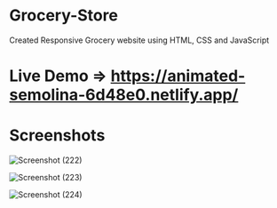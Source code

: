 # Grocery-Store

Created Responsive Grocery website using HTML, CSS and JavaScript

# Live Demo => https://animated-semolina-6d48e0.netlify.app/

# Screenshots

![Screenshot (222)](https://user-images.githubusercontent.com/107462951/195981136-ec1d40d1-17b3-4f22-aabb-bb7c96675260.png)

![Screenshot (223)](https://user-images.githubusercontent.com/107462951/195981144-57a36070-7753-454e-b021-965aa98e6926.png)

![Screenshot (224)](https://user-images.githubusercontent.com/107462951/195981156-acd587a5-4fc2-4da1-87b7-c654b638cd7c.png)
